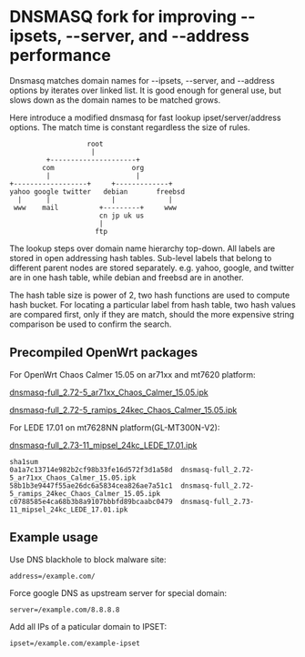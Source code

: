DNSMASQ fork for improving --ipsets, --server, and --address performance
========================================================================

Dnsmasq matches domain names for --ipsets, --server, and --address options by
iterates over linked list. It is good enough for general use, but slows down as
the domain names to be matched grows.

Here introduce a modified dnsmasq for fast lookup ipset/server/address options.
The match time is constant regardless the size of rules.


                       root
                        |
             +---------------------+
            com                   org
             |                     |
    +------------------+     +-------------+
    yahoo google twitter   debian       freebsd
      |      |               |             |
     www    mail          +---------+     www
                          cn jp uk us
                          |
                         ftp


The lookup steps over domain name hierarchy top-down. All labels are stored in
open addressing hash tables. Sub-level labels that belong to different parent
nodes are stored separately. e.g. yahoo, google, and twitter are in one hash
table, while debian and freebsd are in another.

The hash table size is power of 2, two hash functions are used to compute hash
bucket. For locating a particular label from hash table, two hash values are
compared first, only if they are match, should the more expensive string
comparison be used to confirm the search.


Precompiled OpenWrt packages
----------------------------

For OpenWrt Chaos Calmer 15.05 on ar71xx and mt7620 platform:

[dnsmasq-full_2.72-5_ar71xx_Chaos_Calmer_15.05.ipk](https://ipfs.io/ipfs/QmYktJLB7f1CmM4sLzZBTBTBSVxu3HD6wjfZE3bqHzBK48/dnsmasq-full_2.72-5_ar71xx_Chaos_Calmer_15.05.ipk)

[dnsmasq-full_2.72-5_ramips_24kec_Chaos_Calmer_15.05.ipk](https://ipfs.io/ipfs/QmYktJLB7f1CmM4sLzZBTBTBSVxu3HD6wjfZE3bqHzBK48/dnsmasq-full_2.72-5_ramips_24kec_Chaos_Calmer_15.05.ipk)

For LEDE 17.01 on mt7628NN platform(GL-MT300N-V2):

[dnsmasq-full_2.73-11_mipsel_24kc_LEDE_17.01.ipk](https://ipfs.io/ipfs/QmYktJLB7f1CmM4sLzZBTBTBSVxu3HD6wjfZE3bqHzBK48/dnsmasq-full_2.73-11_mipsel_24kc_LEDE_17.01.ipk)

	sha1sum
	0a1a7c13714e982b2cf98b33fe16d572f3d1a58d  dnsmasq-full_2.72-5_ar71xx_Chaos_Calmer_15.05.ipk
	58b1b3e9447f55ae26dc6a5834cea826ae7a51c1  dnsmasq-full_2.72-5_ramips_24kec_Chaos_Calmer_15.05.ipk
	c0788585e4ca68b3b8a9107bbbfd89bcaabc0479  dnsmasq-full_2.73-11_mipsel_24kc_LEDE_17.01.ipk


Example usage
-------------

Use DNS blackhole to block malware site:

    address=/example.com/

Force google DNS as upstream server for special domain:

    server=/example.com/8.8.8.8

Add all IPs of a paticular domain to IPSET:

    ipset=/example.com/example-ipset
